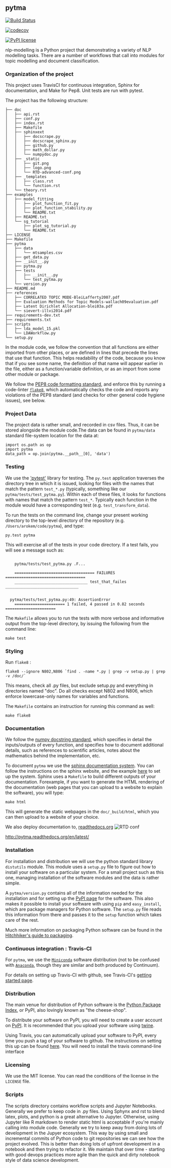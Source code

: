 ## pytma
[![Build Status](https://travis-ci.com/brucebcampbell/nlp-modelling.svg?branch=master)](https://travis-ci.com/brucebcampbell/nlp-modelling.svg?branch=master)

[![codecov](https://codecov.io/gh/brucebcampbell/nlp-modelling/branch/master/graph/badge.svg)](https://codecov.io/gh/brucebcampbell/nlp-modelling)

[![PyPI license](https://img.shields.io/pypi/l/ansicolortags.svg)](https://pypi.python.org/pypi/ansicolortags/)



nlp-modelling is a Python project that demonstrating a variety of NLP modelling tasks. There are a number of workflows that call into modules for topic modelling and document classification.

### Organization of the  project

This project uses TravisCI for continuous integration, Sphinx for documentation, and Make for Pep8. Unit tests are run with pytest. 

The project has the following structure:

```
├── doc
│   ├── api.rst
│   ├── conf.py
│   ├── index.rst
│   ├── Makefile
│   ├── sphinxext
│   │   ├── docscrape.py
│   │   ├── docscrape_sphinx.py
│   │   ├── github.py
│   │   ├── math_dollar.py
│   │   └── numpydoc.py
│   ├── _static
│   │   ├── git.png
│   │   ├── logo.png
│   │   └── RTD-advanced-conf.png
│   ├── _templates
│   │   ├── class.rst
│   │   └── function.rst
│   └── theory.rst
├── examples
│   ├── model_fitting
│   │   ├── plot_function_fit.py
│   │   ├── plot_function_stability.py
│   │   └── README.txt
│   ├── README.txt
│   └── sg_tutorial
│       ├── plot_sg_tutorial.py
│       └── README.txt
├── LICENSE
├── Makefile
├── pytma
│   ├── data
│   │   └── mtsamples.csv
│   ├── get_data.py
│   ├── __init__.py
│   ├── pytma.py
│   ├── tests
│   │   ├── __init__.py
│   │   └── test_pytma.py
│   └── version.py
├── README.md
├── references
│   ├── CORRELATED TOPIC MODE-BleiLafferty2007.pdf
│   ├── Evaluation Methods for Topic Models-wallach09evaluation.pdf
│   ├── Latent Dirichlet Allocation-blei03a.pdf
│   └── sievert-illvi2014.pdf
├── requirements-dev.txt
├── requirements.txt
├── scripts
│   ├── lda_model_15.pkl
│   └── LDAWorkflow.py
└── setup.py
```
 
In the module code, we follow the convention that all functions are either
imported from other places, or are defined in lines that precede the lines that
use that function. This helps readability of the code, because you know that if
you see some name, the definition of that name will appear earlier in the file,
either as a function/variable definition, or as an import from some other module
or package.

We follow the
[PEP8 code formatting standard](https://www.python.org/dev/peps/pep-0008/), and  enforce this by running a code-linter 
[`flake8`](http://flake8.pycqa.org/en/latest/), which automatically checks the
code and reports any violations of the PEP8 standard (and checks for other
  general code hygiene issues), see below.

### Project Data

The project data is rather small, and recorded in csv
files.  Thus, it can be stored alongside the module code.The data can be found in `pytma/data` standard file-system location for
the data at:

    import os.path as op
    import pytma
    data_path = op.join(pytma.__path__[0], 'data')


### Testing

We use the ['pytest'](http://pytest.org/latest/) library for
testing. The `py.test` application traverses the directory tree in which it is
issued, looking for files with the names that match the pattern `test_*.py`
(typically, something like our `pytma/tests/test_pytma.py`). Within each
of these files, it looks for functions with names that match the pattern
`test_*`. Typically each function in the module would have a corresponding test
(e.g. `test_transform_data`).
 
To run the tests on the command line, change your present working directory to
the top-level directory of the repository (e.g. `/Users/arokem/code/pytma`),
and type:

    py.test pytma

This will exercise all of the tests in your code directory. If a test fails, you
will see a message such as:

```

    pytma/tests/test_pytma.py .F...

    =================================== FAILURES ===================================
    ________________________________ test_that_failes ________________________________

  
  pytma/tests/test_pytma.py:49: AssertionError
    ====================== 1 failed, 4 passed in 0.82 seconds ======================
```

The `Makefile` allows you to run the tests with more
verbose and informative output from the top-level directory, by issuing the
following from the command line:

    make test

### Styling

Run `flake8` :

```
flake8 --ignore N802,N806 `find . -name *.py | grep -v setup.py | grep -v /doc/`
```

This means, check all .py files, but exclude setup.py and everything in
directories named "doc". Do all checks except N802 and N806, which enforce
lowercase-only names for variables and functions.

The `Makefile` contains an instruction for running this command as well:

    make flake8

### Documentation

We follow the [numpy docstring
standard](https://github.com/numpy/numpy/blob/master/doc/HOWTO_DOCUMENT.rst.txt),
which specifies in detail the inputs/outputs of every function, and specifies
how to document additional details, such as references to scientific articles,
notes about the mathematics behind the implementation, etc.

To document `pytma` we use the [sphinx documentation
system](http://sphinx-doc.org/). You can follow the instructions on the sphinx
website, and the example [here](http://matplotlib.org/sampledoc/) to set up the
system. Sphinx uses a `Makefile` to build different outputs of your documentation. Forexample, if you want to generate the HTML rendering of the documentation (web
pages that you can upload to a website to explain the software), you will type:

	make html

This will generate the static webpages in the `doc/_build/html`, which you
can then upload to a website of your choice.


We also deploy documentation to, [readthedocs.org](https://readthedocs.org) 
![RTD conf](https://github.com/uwescience/pytma/blob/master/doc/_static/RTD-advanced-conf.png)

 http://pytma.readthedocs.org/en/latest/


### Installation

For installation and distribution we will use the python standard
library `distutils` module. This module uses a `setup.py` file to
figure out how to install your software on a particular system. For a
small project such as this one, managing installation of the software
modules and the data is rather simple.

A `pytma/version.py` contains all of the information needed for the
installation and for setting up the [PyPI
page](https://pypi.python.org/pypi/pytma) for the software. This
also makes it possible to install your software with using `pip` and
`easy_install`, which are package managers for Python software. The
`setup.py` file reads this information from there and passes it to the
`setup` function which takes care of the rest.

Much more information on packaging Python software can be found in the
[Hitchhiker's guide to
packaging](https://the-hitchhikers-guide-to-packaging.readthedocs.org).


### Continuous integration : Travis-CI

For `pytma`, we use the
[`Miniconda`](http://conda.pydata.org/miniconda.html) software distribution (not
to be confused with [`Anaconda`](https://store.continuum.io/cshop/anaconda/),
though they are similar and both produced by Continuum).

For details on setting up Travis-CI with github, see Travis-CI's
[getting started
page](https://docs.travis-ci.com/user/getting-started/#To-get-started-with-Travis-CI%3A).

### Distribution

The main venue for distribution of Python software is the [Python
Package Index](https://pypi.python.org/), or PyPI, also lovingly known
as "the cheese-shop".

To distribute your software on PyPI, you will need to create a user account on
[PyPI](http://python-packaging-user-guide.readthedocs.org/en/latest/distributing/#register-your-project).
It is recommended that you upload your software using
[twine](http://python-packaging-user-guide.readthedocs.org/en/latest/distributing/#upload-your-distributions).

Using Travis, you can automatically upload your software to PyPI,
every time you push a tag of your software to github. The instructions
on setting this up can be found
[here](http://docs.travis-ci.com/user/deployment/pypi/). You will need
to install the travis command-line interface

### Licensing

We use the MIT license. You can read the conditions of the license in the
`LICENSE` file. 


### Scripts

The scripts directory contains workflow scripts and Jupyter Notebooks. Generally we prefer to keep code in .py files. Using Sphynx and rst to blend latex, plots, and python is a great alternative to Jupyter. Otherwise, using Jupyter like R markdown to render static html is acceptable if you're mainly calling into module code.  Generally we try to keep away from doing lots of development in the Jupyer ecosystem. This way by using small and incremental commits of Python code to git repositories we can see how the project evolved. This is better than doing lots of upfront development in a notebook and then trying to refactor it.  We maintain that over time - starting with good devops practices more agile than the quick and dirty notebook style of data science development. 
  



